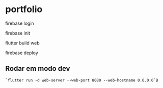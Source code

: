 # portfolio

firebase login

firebase init

flutter build web

firebase deploy

## Rodar em modo dev

    `flutter run -d web-server --web-port 8080 --web-hostname 0.0.0.0`B